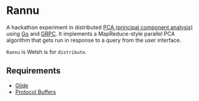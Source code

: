 # Rannu

A hackathon experiment in distributed [PCA (principal component analysis)](https://en.wikipedia.org/wiki/Principal_component_analysis) using [Go](https://golang.org/) and [GRPC](http://www.grpc.io/). It implements a MapReduce-style parallel PCA algorithm that gets run in response to a query from the user interface.

`Rannu` is Welsh is for `distribute`.

## Requirements

* [Glide](https://github.com/Masterminds/glide)
* [Protocol Buffers](https://github.com/google/protobuf)
